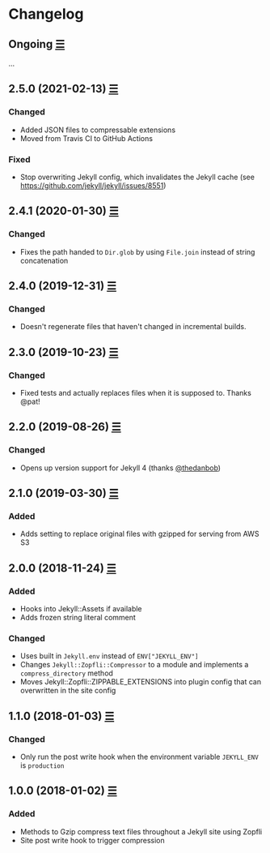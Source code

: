 # Changelog

## Ongoing [☰](https://github.com/philnash/jekyll-zopfli/compare/v2.4.1...main)

...

## 2.5.0 (2021-02-13) [☰](https://github.com/philnash/jekyll-zopfli/compare/v2.4.1...v2.5.0)

### Changed

- Added JSON files to compressable extensions
- Moved from Travis CI to GitHub Actions

### Fixed

- Stop overwriting Jekyll config, which invalidates the Jekyll cache (see https://github.com/jekyll/jekyll/issues/8551)

## 2.4.1 (2020-01-30) [☰](https://github.com/philnash/jekyll-zopfli/compare/v2.4.0...v2.4.1)

### Changed

- Fixes the path handed to `Dir.glob` by using `File.join` instead of string concatenation

## 2.4.0 (2019-12-31) [☰](https://github.com/philnash/jekyll-zopfli/compare/v2.3.0...v2.4.0)

### Changed

- Doesn't regenerate files that haven't changed in incremental builds.

## 2.3.0 (2019-10-23) [☰](https://github.com/philnash/jekyll-zopfli/compare/v2.2.0...v2.3.0)

### Changed

- Fixed tests and actually replaces files when it is supposed to. Thanks @pat!

## 2.2.0 (2019-08-26) [☰](https://github.com/philnash/jekyll-zopfli/compare/v2.1.0...v2.2.0)

### Changed

- Opens up version support for Jekyll 4 (thanks [@thedanbob](https://github.com/thedanbob))

## 2.1.0 (2019-03-30) [☰](https://github.com/philnash/jekyll-zopfli/compare/v2.0.0...v2.1.0)

### Added

- Adds setting to replace original files with gzipped for serving from AWS S3

## 2.0.0 (2018-11-24) [☰](https://github.com/philnash/jekyll-zopfli/compare/v1.1.0...v2.0.0)

### Added

- Hooks into Jekyll::Assets if available
- Adds frozen string literal comment

### Changed

- Uses built in `Jekyll.env` instead of `ENV["JEKYLL_ENV"]`
- Changes `Jekyll::Zopfli::Compressor` to a module and implements a `compress_directory` method
- Moves Jekyll::Zopfli::ZIPPABLE_EXTENSIONS into plugin config that can overwritten in the site config

## 1.1.0 (2018-01-03) [☰](https://github.com/philnash/jekyll-zopfli/compare/v1.0.0...v1.1.0)

### Changed

- Only run the post write hook when the environment variable `JEKYLL_ENV` is `production`

## 1.0.0 (2018-01-02) [☰](https://github.com/philnash/jekyll-zopfli/commits/v1.0.0)

### Added

- Methods to Gzip compress text files throughout a Jekyll site using Zopfli
- Site post write hook to trigger compression
